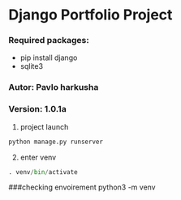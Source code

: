 # Django Portfolio Project

### Required packages:

- pip install django
- sqlite3

### Autor: Pavlo harkusha
### Version: 1.0.1a

1. project launch
```python
python manage.py runserver
```
2. enter venv
```python
. venv/bin/activate
```
###checking envoirement
python3 -m venv